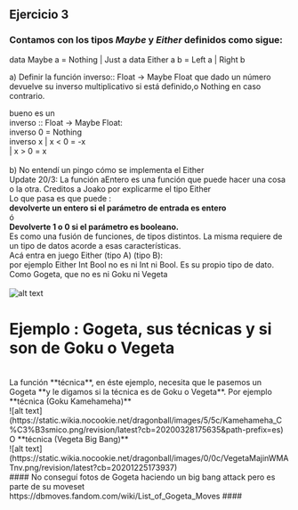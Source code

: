 ## Ejercicio 3
### Contamos con los tipos *Maybe* y *Either* definidos como sigue:

data Maybe a = Nothing | Just a
data Either a b = Left a | Right b

a) Definir la función inverso:: Float -> Maybe Float que dado un número devuelve su inverso multiplicativo si está definido,o Nothing en caso contrario.

bueno es un <br> 
inverso :: Float -> Maybe Float:
    <br>inverso 0 = Nothing
    <br>inverso x | x < 0 = -x
    <br>          | x > 0 = x 
<br>
<br>
b) No entendí un pingo cómo se implementa el Either
<br>
Update 20/3: La función aEntero es una función que puede hacer una cosa o la otra. Creditos a Joako por explicarme el tipo Either
<br>Lo que pasa es que puede : 
<br>**devolverte un entero si el parámetro de entrada es entero**
<br> ó
<br>**Devolverte 1 o 0 si el parámetro es booleano.**
<br> Es como una fusión de funciones, de tipos distintos. La misma requiere de un tipo de datos acorde a esas características.
<br> Acá entra en juego Either (tipo A) (tipo B):
<br> por ejemplo Either Int Bool no es ni Int ni Bool. Es su propio tipo de dato. Como Gogeta, que no es ni 
Goku ni Vegeta <br>
<br> ![alt text](https://static.wikia.nocookie.net/dragonball/images/d/dd/GogetaFusionRebornDVD.png/revision/latest?cb=20130814184842&path-prefix=pt-br)
<h1>Ejemplo : Gogeta, sus técnicas y si son de Goku o Vegeta</h1>
<br>
La función **técnica**, en éste ejemplo, necesita que le pasemos un Gogeta **y le digamos si la técnica es de Goku o Vegeta**.
Por ejemplo **técnica (Goku Kamehameha)**
<br> ![alt text](https://static.wikia.nocookie.net/dragonball/images/5/5c/Kamehameha_C%C3%B3smico.png/revision/latest?cb=20200328175635&path-prefix=es)
<br> O **técnica (Vegeta Big Bang)**
<br> ![alt text](https://static.wikia.nocookie.net/dragonball/images/0/0c/VegetaMajinWMATnv.png/revision/latest?cb=20201225173937) <br>
#### No conseguí fotos de Gogeta haciendo un big bang attack pero es parte de su moveset https://dbmoves.fandom.com/wiki/List_of_Gogeta_Moves ####





